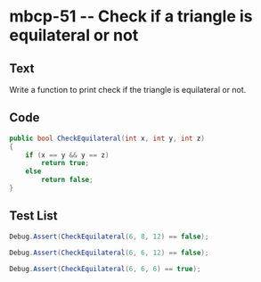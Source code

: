 # mbcp-51 -- Check if a triangle is equilateral or not

## Text

Write a function to print check if the triangle is equilateral or not.

## Code

```csharp
public bool CheckEquilateral(int x, int y, int z)  
{  
    if (x == y && y == z)  
        return true;  
    else  
        return false;  
}
```

## Test List

```csharp
Debug.Assert(CheckEquilateral(6, 8, 12) == false);
```

```csharp
Debug.Assert(CheckEquilateral(6, 6, 12) == false);
```

```csharp
Debug.Assert(CheckEquilateral(6, 6, 6) == true);
```
